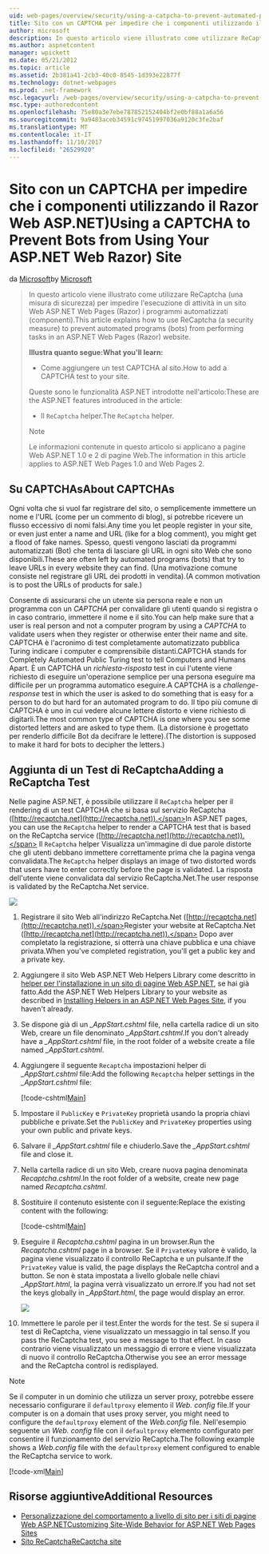```yaml
---
uid: web-pages/overview/security/using-a-catpcha-to-prevent-automated-programs-bots-from-using-your-aspnet-web-site
title: Sito con un CAPTCHA per impedire che i componenti utilizzando il Razor Web ASP.NET) | Documenti Microsoft
author: microsoft
description: In questo articolo viene illustrato come utilizzare ReCaptcha (una misura di sicurezza) per impedire l'esecuzione di attività in un pagine Web ASP.NET (Razor) i programmi automatizzati (Bot) è...
ms.author: aspnetcontent
manager: wpickett
ms.date: 05/21/2012
ms.topic: article
ms.assetid: 2b381a41-2cb3-40c0-8545-1d393e22877f
ms.technology: dotnet-webpages
ms.prod: .net-framework
msc.legacyurl: /web-pages/overview/security/using-a-catpcha-to-prevent-automated-programs-bots-from-using-your-aspnet-web-site
msc.type: authoredcontent
ms.openlocfilehash: 75e80a3e7ebe787852152404bf2e0bf88a1a6a56
ms.sourcegitcommit: 9a9483aceb34591c97451997036a9120c3fe2baf
ms.translationtype: MT
ms.contentlocale: it-IT
ms.lasthandoff: 11/10/2017
ms.locfileid: "26529920"
---
```

<a name="using-a-captcha-to-prevent-bots-from-using-your-aspnet-web-razor-site"></a><span data-ttu-id="3f058-103">Sito con un CAPTCHA per impedire che i componenti utilizzando il Razor Web ASP.NET)</span><span class="sxs-lookup"><span data-stu-id="3f058-103">Using a CAPTCHA to Prevent Bots from Using Your ASP.NET Web Razor) Site</span></span>
====================
<span data-ttu-id="3f058-104">da [Microsoft](https://github.com/microsoft)</span><span class="sxs-lookup"><span data-stu-id="3f058-104">by [Microsoft](https://github.com/microsoft)</span></span>

> <span data-ttu-id="3f058-105">In questo articolo viene illustrato come utilizzare ReCaptcha (una misura di sicurezza) per impedire l'esecuzione di attività in un sito Web ASP.NET Web Pages (Razor) i programmi automatizzati (componenti).</span><span class="sxs-lookup"><span data-stu-id="3f058-105">This article explains how to use ReCaptcha (a security measure) to prevent automated programs (bots) from performing tasks in an ASP.NET Web Pages (Razor) website.</span></span>
> 
> <span data-ttu-id="3f058-106">**Illustra quanto segue:**</span><span class="sxs-lookup"><span data-stu-id="3f058-106">**What you'll learn:**</span></span> 
> 
> - <span data-ttu-id="3f058-107">Come aggiungere un test CAPTCHA al sito.</span><span class="sxs-lookup"><span data-stu-id="3f058-107">How to add a CAPTCHA test to your site.</span></span>
> 
> <span data-ttu-id="3f058-108">Queste sono le funzionalità ASP.NET introdotte nell'articolo:</span><span class="sxs-lookup"><span data-stu-id="3f058-108">These are the ASP.NET features introduced in the article:</span></span>
> 
> - <span data-ttu-id="3f058-109">Il `ReCaptcha` helper.</span><span class="sxs-lookup"><span data-stu-id="3f058-109">The `ReCaptcha` helper.</span></span>
> 
> > [!NOTE]
> > <span data-ttu-id="3f058-110">Le informazioni contenute in questo articolo si applicano a pagine Web ASP.NET 1.0 e 2 di pagine Web.</span><span class="sxs-lookup"><span data-stu-id="3f058-110">The information in this article applies to ASP.NET Web Pages 1.0 and Web Pages 2.</span></span>


## <a name="about-captchas"></a><span data-ttu-id="3f058-111">Su CAPTCHAs</span><span class="sxs-lookup"><span data-stu-id="3f058-111">About CAPTCHAs</span></span>

<span data-ttu-id="3f058-112">Ogni volta che si vuol far registrare del sito, o semplicemente immettere un nome e l'URL (come per un commento di blog), si potrebbe ricevere un flusso eccessivo di nomi falsi.</span><span class="sxs-lookup"><span data-stu-id="3f058-112">Any time you let people register in your site, or even just enter a name and URL (like for a blog comment), you might get a flood of fake names.</span></span> <span data-ttu-id="3f058-113">Spesso, questi vengono lasciati da programmi automatizzati (Bot) che tenta di lasciare gli URL in ogni sito Web che sono disponibili.</span><span class="sxs-lookup"><span data-stu-id="3f058-113">These are often left by automated programs (bots) that try to leave URLs in every website they can find.</span></span> <span data-ttu-id="3f058-114">(Una motivazione comune consiste nel registrare gli URL dei prodotti in vendita).</span><span class="sxs-lookup"><span data-stu-id="3f058-114">(A common motivation is to post the URLs of products for sale.)</span></span>

<span data-ttu-id="3f058-115">Consente di assicurarsi che un utente sia persona reale e non un programma con un *CAPTCHA* per convalidare gli utenti quando si registra o in caso contrario, immettere il nome e il sito.</span><span class="sxs-lookup"><span data-stu-id="3f058-115">You can help make sure that a user is real person and not a computer program by using a *CAPTCHA* to validate users when they register or otherwise enter their name and site.</span></span> <span data-ttu-id="3f058-116">CAPTCHA è l'acronimo di test completamente automatizzato pubblica Turing indicare i computer e comprensibile distanti.</span><span class="sxs-lookup"><span data-stu-id="3f058-116">CAPTCHA stands for Completely Automated Public Turing test to tell Computers and Humans Apart.</span></span> <span data-ttu-id="3f058-117">È un CAPTCHA un *richiesta-risposta* test in cui l'utente viene richiesto di eseguire un'operazione semplice per una persona eseguire ma difficile per un programma automatico eseguire.</span><span class="sxs-lookup"><span data-stu-id="3f058-117">A CAPTCHA is a *challenge-response* test in which the user is asked to do something that is easy for a person to do but hard for an automated program to do.</span></span> <span data-ttu-id="3f058-118">Il tipo più comune di CAPTCHA è uno in cui vedere alcune lettere distorto e viene richiesto di digitarli.</span><span class="sxs-lookup"><span data-stu-id="3f058-118">The most common type of CAPTCHA is one where you see some distorted letters and are asked to type them.</span></span> <span data-ttu-id="3f058-119">(La distorsione è progettato per renderlo difficile Bot da decifrare le lettere).</span><span class="sxs-lookup"><span data-stu-id="3f058-119">(The distortion is supposed to make it hard for bots to decipher the letters.)</span></span>

## <a name="adding-a-recaptcha-test"></a><span data-ttu-id="3f058-120">Aggiunta di un Test di ReCaptcha</span><span class="sxs-lookup"><span data-stu-id="3f058-120">Adding a ReCaptcha Test</span></span>

<span data-ttu-id="3f058-121">Nelle pagine ASP.NET, è possibile utilizzare il `ReCaptcha` helper per il rendering di un test CAPTCHA che si basa sul servizio ReCaptcha ([http://recaptcha.net](http://recaptcha.net)).</span><span class="sxs-lookup"><span data-stu-id="3f058-121">In ASP.NET pages, you can use the `ReCaptcha` helper to render a CAPTCHA test that is based on the ReCaptcha service ([http://recaptcha.net](http://recaptcha.net)).</span></span> <span data-ttu-id="3f058-122">Il `ReCaptcha` helper Visualizza un'immagine di due parole distorte che gli utenti debbano immettere correttamente prima che la pagina venga convalidata.</span><span class="sxs-lookup"><span data-stu-id="3f058-122">The `ReCaptcha` helper displays an image of two distorted words that users have to enter correctly before the page is validated.</span></span> <span data-ttu-id="3f058-123">La risposta dell'utente viene convalidata dal servizio ReCaptcha.Net.</span><span class="sxs-lookup"><span data-stu-id="3f058-123">The user response is validated by the ReCaptcha.Net service.</span></span>

![](using-a-catpcha-to-prevent-automated-programs-bots-from-using-your-aspnet-web-site/_static/image1.jpg)

1. <span data-ttu-id="3f058-124">Registrare il sito Web all'indirizzo ReCaptcha.Net ([http://recaptcha.net](http://recaptcha.net)).</span><span class="sxs-lookup"><span data-stu-id="3f058-124">Register your website at ReCaptcha.Net ([http://recaptcha.net](http://recaptcha.net)).</span></span> <span data-ttu-id="3f058-125">Dopo aver completato la registrazione, si otterrà una chiave pubblica e una chiave privata.</span><span class="sxs-lookup"><span data-stu-id="3f058-125">When you've completed registration, you'll get a public key and a private key.</span></span>
2. <span data-ttu-id="3f058-126">Aggiungere il sito Web ASP.NET Web Helpers Library come descritto in [helper per l'installazione in un sito di pagine Web ASP.NET](https://go.microsoft.com/fwlink/?LinkId=252372), se hai già fatto.</span><span class="sxs-lookup"><span data-stu-id="3f058-126">Add the ASP.NET Web Helpers Library to your website as described in [Installing Helpers in an ASP.NET Web Pages Site](https://go.microsoft.com/fwlink/?LinkId=252372), if you haven't already.</span></span>
3. <span data-ttu-id="3f058-127">Se dispone già di un  *\_AppStart.cshtml* file, nella cartella radice di un sito Web, creare un file denominato  *\_AppStart.cshtml*.</span><span class="sxs-lookup"><span data-stu-id="3f058-127">If you don't already have a *\_AppStart.cshtml* file, in the root folder of a website create a file named *\_AppStart.cshtml*.</span></span>
4. <span data-ttu-id="3f058-128">Aggiungere il seguente `Recaptcha` impostazioni helper di  *\_AppStart.cshtml* file:</span><span class="sxs-lookup"><span data-stu-id="3f058-128">Add the following `Recaptcha` helper settings in the *\_AppStart.cshtml* file:</span></span> 

    [!code-cshtml[Main](using-a-catpcha-to-prevent-automated-programs-bots-from-using-your-aspnet-web-site/samples/sample1.cshtml?highlight=6-7)]
5. <span data-ttu-id="3f058-129">Impostare il `PublicKey` e `PrivateKey` proprietà usando la propria chiavi pubbliche e private.</span><span class="sxs-lookup"><span data-stu-id="3f058-129">Set the `PublicKey` and `PrivateKey` properties using your own public and private keys.</span></span>
6. <span data-ttu-id="3f058-130">Salvare il  *\_AppStart.cshtml* file e chiuderlo.</span><span class="sxs-lookup"><span data-stu-id="3f058-130">Save the *\_AppStart.cshtml* file and close it.</span></span>
7. <span data-ttu-id="3f058-131">Nella cartella radice di un sito Web, creare nuova pagina denominata *Recaptcha.cshtml*.</span><span class="sxs-lookup"><span data-stu-id="3f058-131">In the root folder of a website, create new page named *Recaptcha.cshtml*.</span></span>
8. <span data-ttu-id="3f058-132">Sostituire il contenuto esistente con il seguente:</span><span class="sxs-lookup"><span data-stu-id="3f058-132">Replace the existing content with the following:</span></span> 

    [!code-cshtml[Main](using-a-catpcha-to-prevent-automated-programs-bots-from-using-your-aspnet-web-site/samples/sample2.cshtml)]
9. <span data-ttu-id="3f058-133">Eseguire il *Recaptcha.cshtml* pagina in un browser.</span><span class="sxs-lookup"><span data-stu-id="3f058-133">Run the *Recaptcha.cshtml* page in a browser.</span></span> <span data-ttu-id="3f058-134">Se il `PrivateKey` valore è valido, la pagina viene visualizzato il controllo ReCaptcha e un pulsante.</span><span class="sxs-lookup"><span data-stu-id="3f058-134">If the `PrivateKey` value is valid, the page displays the ReCaptcha control and a button.</span></span> <span data-ttu-id="3f058-135">Se non è stata impostata a livello globale nelle chiavi  *\_AppStart.html*, la pagina verrà visualizzato un errore.</span><span class="sxs-lookup"><span data-stu-id="3f058-135">If you had not set the keys globally in *\_AppStart.html*, the page would display an error.</span></span> 

    ![](using-a-catpcha-to-prevent-automated-programs-bots-from-using-your-aspnet-web-site/_static/image1.png)
10. <span data-ttu-id="3f058-136">Immettere le parole per il test.</span><span class="sxs-lookup"><span data-stu-id="3f058-136">Enter the words for the test.</span></span> <span data-ttu-id="3f058-137">Se si supera il test di ReCaptcha, viene visualizzato un messaggio in tal senso.</span><span class="sxs-lookup"><span data-stu-id="3f058-137">If you pass the ReCaptcha test, you see a message to that effect.</span></span> <span data-ttu-id="3f058-138">In caso contrario viene visualizzato un messaggio di errore e viene visualizzata di nuovo il controllo ReCaptcha.</span><span class="sxs-lookup"><span data-stu-id="3f058-138">Otherwise you see an error message and the ReCaptcha control is redisplayed.</span></span>

> [!NOTE]
> <span data-ttu-id="3f058-139">Se il computer in un dominio che utilizza un server proxy, potrebbe essere necessario configurare il `defaultproxy` elemento il *Web. config* file.</span><span class="sxs-lookup"><span data-stu-id="3f058-139">If your computer is on a domain that uses proxy server, you might need to configure the `defaultproxy` element of the *Web.config* file.</span></span> <span data-ttu-id="3f058-140">Nell'esempio seguente un *Web. config* file con il `defaultproxy` elemento configurato per consentire il funzionamento del servizio ReCaptcha.</span><span class="sxs-lookup"><span data-stu-id="3f058-140">The following example shows a *Web.config* file with the `defaultproxy` element configured to enable the ReCaptcha service to work.</span></span>
> 
> [!code-xml[Main](using-a-catpcha-to-prevent-automated-programs-bots-from-using-your-aspnet-web-site/samples/sample3.xml)]


<a id="Additional_Resources"></a>
## <a name="additional-resources"></a><span data-ttu-id="3f058-141">Risorse aggiuntive</span><span class="sxs-lookup"><span data-stu-id="3f058-141">Additional Resources</span></span>


- [<span data-ttu-id="3f058-142">Personalizzazione del comportamento a livello di sito per i siti di pagine Web ASP.NET</span><span class="sxs-lookup"><span data-stu-id="3f058-142">Customizing Site-Wide Behavior for ASP.NET Web Pages Sites</span></span>](https://go.microsoft.com/fwlink/?LinkId=202906)
- [<span data-ttu-id="3f058-143">Sito ReCaptcha</span><span class="sxs-lookup"><span data-stu-id="3f058-143">ReCaptcha site</span></span>](https://www.google.com/recaptcha)
